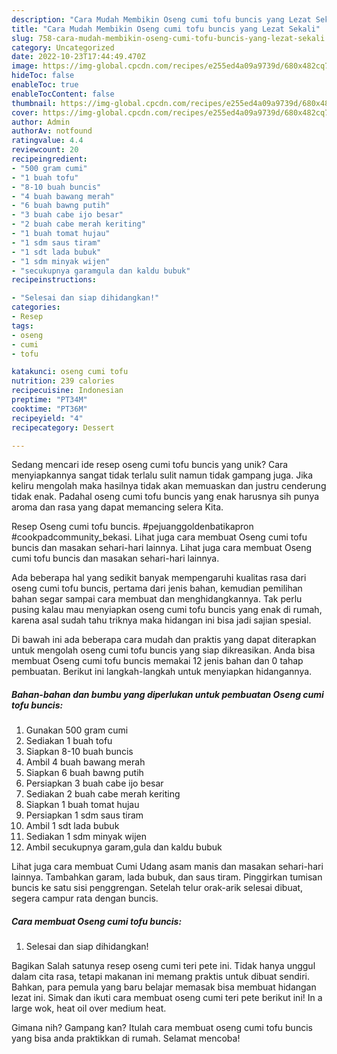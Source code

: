 ```yaml
---
description: "Cara Mudah Membikin Oseng cumi tofu buncis yang Lezat Sekali"
title: "Cara Mudah Membikin Oseng cumi tofu buncis yang Lezat Sekali"
slug: 758-cara-mudah-membikin-oseng-cumi-tofu-buncis-yang-lezat-sekali
category: Uncategorized
date: 2022-10-23T17:44:49.470Z
image: https://img-global.cpcdn.com/recipes/e255ed4a09a9739d/680x482cq70/oseng-cumi-tofu-buncis-foto-resep-utama.jpg
hideToc: false
enableToc: true
enableTocContent: false
thumbnail: https://img-global.cpcdn.com/recipes/e255ed4a09a9739d/680x482cq70/oseng-cumi-tofu-buncis-foto-resep-utama.jpg
cover: https://img-global.cpcdn.com/recipes/e255ed4a09a9739d/680x482cq70/oseng-cumi-tofu-buncis-foto-resep-utama.jpg
author: Admin
authorAv: notfound
ratingvalue: 4.4
reviewcount: 20
recipeingredient:
- "500 gram cumi"
- "1 buah tofu"
- "8-10 buah buncis"
- "4 buah bawang merah"
- "6 buah bawng putih"
- "3 buah cabe ijo besar"
- "2 buah cabe merah keriting"
- "1 buah tomat hujau"
- "1 sdm saus tiram"
- "1 sdt lada bubuk"
- "1 sdm minyak wijen"
- "secukupnya garamgula dan kaldu bubuk"
recipeinstructions:

- "Selesai dan siap dihidangkan!"
categories:
- Resep
tags:
- oseng
- cumi
- tofu

katakunci: oseng cumi tofu 
nutrition: 239 calories
recipecuisine: Indonesian
preptime: "PT34M"
cooktime: "PT36M"
recipeyield: "4"
recipecategory: Dessert

---
```





Sedang mencari ide resep oseng cumi tofu buncis yang unik? Cara menyiapkannya sangat tidak terlalu sulit namun tidak gampang juga. Jika keliru mengolah maka hasilnya tidak akan memuaskan dan justru cenderung tidak enak. Padahal oseng cumi tofu buncis yang enak harusnya sih punya aroma dan rasa yang dapat memancing selera Kita.





Resep Oseng cumi tofu buncis. #pejuanggoldenbatikapron #cookpadcommunity_bekasi. Lihat juga cara membuat Oseng cumi tofu buncis dan masakan sehari-hari lainnya. Lihat juga cara membuat Oseng cumi tofu buncis dan masakan sehari-hari lainnya.

Ada beberapa hal yang sedikit banyak mempengaruhi kualitas rasa dari oseng cumi tofu buncis, pertama dari jenis bahan, kemudian pemilihan bahan segar sampai cara membuat dan menghidangkannya. Tak perlu pusing kalau mau menyiapkan oseng cumi tofu buncis yang enak di rumah, karena asal sudah tahu triknya maka hidangan ini bisa jadi sajian spesial.






Di bawah ini ada beberapa cara mudah dan praktis yang dapat diterapkan untuk mengolah oseng cumi tofu buncis yang siap dikreasikan. Anda bisa membuat Oseng cumi tofu buncis memakai 12 jenis bahan dan 0 tahap pembuatan. Berikut ini langkah-langkah untuk menyiapkan hidangannya.

<!--inarticleads1-->

##### Bahan-bahan dan bumbu yang diperlukan untuk pembuatan Oseng cumi tofu buncis:

1. Gunakan 500 gram cumi
1. Sediakan 1 buah tofu
1. Siapkan 8-10 buah buncis
1. Ambil 4 buah bawang merah
1. Siapkan 6 buah bawng putih
1. Persiapkan 3 buah cabe ijo besar
1. Sediakan 2 buah cabe merah keriting
1. Siapkan 1 buah tomat hujau
1. Persiapkan 1 sdm saus tiram
1. Ambil 1 sdt lada bubuk
1. Sediakan 1 sdm minyak wijen
1. Ambil secukupnya garam,gula dan kaldu bubuk


Lihat juga cara membuat Cumi Udang asam manis dan masakan sehari-hari lainnya. Tambahkan garam, lada bubuk, dan saus tiram. Pinggirkan tumisan buncis ke satu sisi penggrengan. Setelah telur orak-arik selesai dibuat, segera campur rata dengan buncis. 

<!--inarticleads2-->

##### Cara membuat Oseng cumi tofu buncis:


1. Selesai dan siap dihidangkan!

Bagikan Salah satunya resep oseng cumi teri pete ini. Tidak hanya unggul dalam cita rasa, tetapi makanan ini memang praktis untuk dibuat sendiri. Bahkan, para pemula yang baru belajar memasak bisa membuat hidangan lezat ini. Simak dan ikuti cara membuat oseng cumi teri pete berikut ini! In a large wok, heat oil over medium heat. 

Gimana nih? Gampang kan? Itulah cara membuat oseng cumi tofu buncis yang bisa anda praktikkan di rumah. Selamat mencoba!
